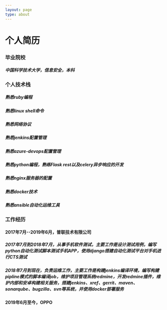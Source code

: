 ```yaml
---
layout: page
type: about
---
```


# 个人简历

### 毕业院校

##### 中国科学技术大学，信息安全，本科

### 个人技术栈

##### 熟悉ruby编程
##### 熟悉linux shell命令
##### 熟悉网络协议
##### 熟悉jenkins配置管理
##### 熟悉azure-devops配置管理
##### 熟悉python编程，熟练Flask rest以及celery异步响应的开发
##### 熟悉nginx服务器的配置
##### 熟悉docker技术
##### 熟悉ansible自动化运维工具

### 工作经历

#### 2017年7月--2019年6月，普联技术有限公司
##### 2017年7月到2018年7月，从事手机软件测试，主要工作是设计测试用例，编写python自动化测试脚本测试手机APP，使用django搭建自动化测试平台对手机进行CTS测试
##### 2018年7月到现在，负责运维工作，主要工作是构建jenkins编译环境，编写构建pipline模式的脚本编译job，维护项目管理系统redmine，开发redmine插件，维护内部和安卓构建相关服务，搭建jenkins、xref、gerrit、maven、sonarqube、bugzilla、svn等系统，并使用docker部署服务

#### 2019年6月至今，OPPO
